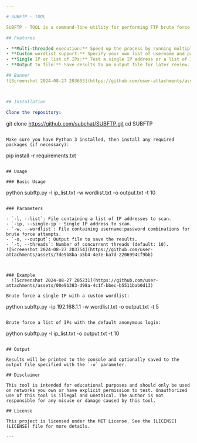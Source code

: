 ```yaml
---

# SUBFTP - TOOL

SUBFTP - TOOL is a command-line utility for performing FTP brute force attacks on a list of IP addresses. It supports multi-threaded execution and allows you to specify a custom wordlist for username and password combinations. This tool is intended for ethical hacking purposes and should only be used with explicit permission.

## Features

- **Multi-threaded execution:** Speed up the process by running multiple threads.
- **Custom wordlist support:** Specify your own list of username and password combinations.
- **Single IP or list of IPs:** Test a single IP address or a list of IP addresses.
- **Output to file:** Save results to an output file for later review.

## Banner
![Screenshot 2024-08-27 203653](https://github.com/user-attachments/assets/bcafb233-610d-46ee-9872-fc73fafd010f)



## Installation

Clone the repository:

```
git clone https://github.com/subchat/SUBFTP.git
cd SUBFTP
```

Make sure you have Python 3 installed, then install any required packages (if necessary):

```
pip install -r requirements.txt
```

## Usage

### Basic Usage

```
python subftp.py -l ip_list.txt -w wordlist.txt -o output.txt -t 10
```

### Parameters

- `-l, --list`: File containing a list of IP addresses to scan.
- `-ip, --single-ip`: Single IP address to scan.
- `-w, --wordlist`: File containing username:password combinations for brute force attempts.
- `-o, --output`: Output file to save the results.
- `-t, --threads`: Number of concurrent threads (default: 10).
![Screenshot 2024-08-27 203754](https://github.com/user-attachments/assets/7de9b8ba-a5b4-4e7e-ba7d-2206994cf9bb)

  

### Example
  ![Screenshot 2024-08-27 205231](https://github.com/user-attachments/assets/00e9b383-d98a-4c1f-bbec-b5511bab0d13)

Brute force a single IP with a custom wordlist:

```
python subftp.py -ip 192.168.1.1 -w wordlist.txt -o output.txt -t 5
```

Brute force a list of IPs with the default anonymous login:

```
python subftp.py -l ip_list.txt -o output.txt -t 10
```

## Output

Results will be printed to the console and optionally saved to the output file specified with the `-o` parameter.

## Disclaimer

This tool is intended for educational purposes and should only be used on networks you own or have explicit permission to test. Unauthorized use of this tool is illegal and unethical. The author is not responsible for any misuse or damage caused by this tool.

## License

This project is licensed under the MIT License. See the [LICENSE](LICENSE) file for more details.

---
```

